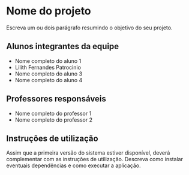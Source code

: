 # Nome do projeto

Escreva um ou dois parágrafo resumindo o objetivo do seu projeto.

## Alunos integrantes da equipe

* Nome completo do aluno 1
* Lilith Fernandes Patrocinio
* Nome completo do aluno 3
* Nome completo do aluno 4

## Professores responsáveis

* Nome completo do professor 1
* Nome completo do professor 2

## Instruções de utilização

Assim que a primeira versão do sistema estiver disponível, deverá complementar com as instruções de utilização. Descreva como instalar eventuais dependências e como executar a aplicação.
